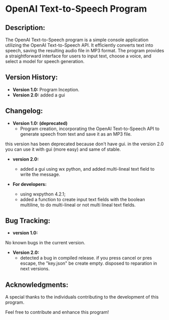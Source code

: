 # OpenAI Text-to-Speech Program

## Description:
The OpenAI Text-to-Speech program is a simple console application utilizing the OpenAI Text-to-Speech API. It efficiently converts text into speech, saving the resulting audio file in MP3 format. The program provides a straightforward interface for users to input text, choose a voice, and select a model for speech generation.

## Version History:
- **Version 1.0:** Program Inception.
- **Version 2.0:** added a gui
## Changelog:
- **Version 1.0: (deprecated)**
  - Program creation, incorporating the OpenAI Text-to-Speech API to generate speech from text and save it as an MP3 file.

this version has been deprecated because don't have gui. in  the version 2.0 you can use it with gui (more easy) and same of stable.

- **version 2.0:**
  - added a gui using wx python, and added multi-lineal text field to write the message.

- **For developers:**
  - using wxpython 4.2.1;
  - added a function to create input text fields with  the boolean multiline, to do multi-lineal or not multi lineal text fields.
## Bug Tracking:
- **version 1.0:**

No known bugs in the current version.

- **Version 2.0:**
  - detected a bug in compiled release. if you press cancel or pres escape, the "key.json" be create empty. disposed to reparation in next versions.
## Acknowledgments:
A special thanks to the individuals contributing to the development of this program.

Feel free to contribute and enhance this program!
